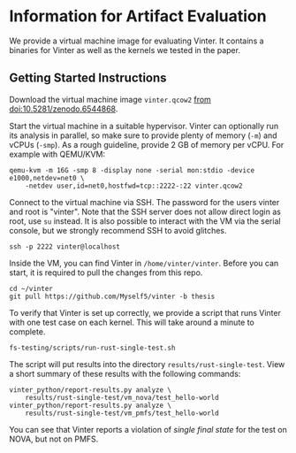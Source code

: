 # Information for Artifact Evaluation

We provide a virtual machine image for evaluating Vinter. It contains a
binaries for Vinter as well as the kernels we tested in the paper.

## Getting Started Instructions

Download the virtual machine image `vinter.qcow2` [from doi:10.5281/zenodo.6544868](https://doi.org/10.5281/zenodo.6544868).

Start the virtual machine in a suitable hypervisor. Vinter can optionally run
its analysis in parallel, so make sure to provide plenty of memory (`-m`) and
vCPUs (`-smp`). As a rough guideline, provide 2 GB of memory per vCPU. For
example with QEMU/KVM:
```
qemu-kvm -m 16G -smp 8 -display none -serial mon:stdio -device e1000,netdev=net0 \
    -netdev user,id=net0,hostfwd=tcp::2222-:22 vinter.qcow2
```

Connect to the virtual machine via SSH. The password for the users vinter and
root is "vinter". Note that the SSH server does not allow direct login as root,
use `su` instead. It is also possible to interact with the VM via the serial
console, but we strongly recommend SSH to avoid glitches.
```
ssh -p 2222 vinter@localhost
```

Inside the VM, you can find Vinter in `/home/vinter/vinter`. Before you can start,
it is required to pull the changes from this repo.

```
cd ~/vinter
git pull https://github.com/Myself5/vinter -b thesis
```

To verify that Vinter is set up correctly, we provide a script that runs Vinter
with one test case on each kernel. This will take around a minute to complete.
```
fs-testing/scripts/run-rust-single-test.sh
```

The script will put results into the directory `results/rust-single-test`. View
a short summary of these results with the following commands:
```
vinter_python/report-results.py analyze \
    results/rust-single-test/vm_nova/test_hello-world
vinter_python/report-results.py analyze \
    results/rust-single-test/vm_pmfs/test_hello-world
```

You can see that Vinter reports a violation of *single final state* for the
test on NOVA, but not on PMFS.
